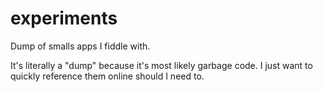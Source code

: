 # experiments

Dump of smalls apps I fiddle with. 

It's literally a "dump" because it's most likely garbage code. I just want to quickly reference them online should I need to.
